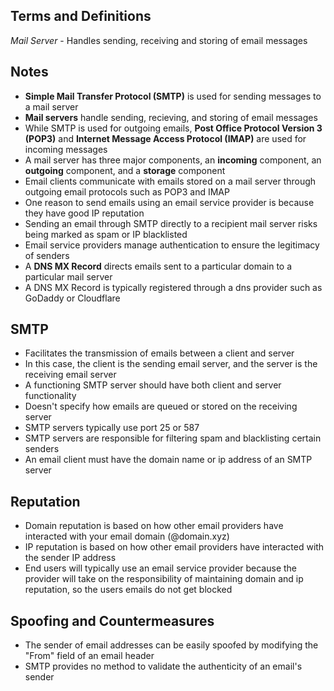 ## Terms and Definitions
*Mail Server* - Handles sending, receiving and storing of email messages


## Notes
- **Simple Mail Transfer Protocol (SMTP)** is used for sending messages to a mail server
- **Mail servers** handle sending, recieving, and storing of email messages
- While SMTP is used for outgoing emails, **Post Office Protocol Version 3 (POP3)** and **Internet Message Access Protocol (IMAP)** are used for incoming messages
- A mail server has three major components, an **incoming** component, an **outgoing** component, and a **storage** component
- Email clients communicate with emails stored on a mail server through outgoing email protocols such as POP3 and IMAP
- One reason to send emails using an email service provider is because they have good IP reputation
- Sending an email through SMTP directly to a recipient mail server risks being marked as spam or IP blacklisted
- Email service providers manage authentication to ensure the legitimacy of senders
- A **DNS MX Record** directs emails sent to a particular domain to a particular mail server
- A DNS MX Record is typically registered through a dns provider such as GoDaddy or Cloudflare

## SMTP
- Facilitates the transmission of emails between a client and server
- In this case, the client is the sending email server, and the server is the receiving email server
- A functioning SMTP server should have both client and server functionality
- Doesn't specify how emails are queued or stored on the receiving server
- SMTP servers typically use port 25 or 587
- SMTP servers are responsible for filtering spam and blacklisting certain senders
- An email client must have the domain name or ip address of an SMTP server

## Reputation
- Domain reputation is based on how other email providers have interacted with your email domain (@domain.xyz)
- IP reputation is based on how other email providers have interacted with the sender IP address
- End users will typically use an email service provider because the provider will take on the responsibility of maintaining domain and ip reputation, so the users emails do not get blocked

## Spoofing and Countermeasures
- The sender of email addresses can be easily spoofed by modifying the "From" field of an email header
- SMTP provides no method to validate the authenticity of an email's sender